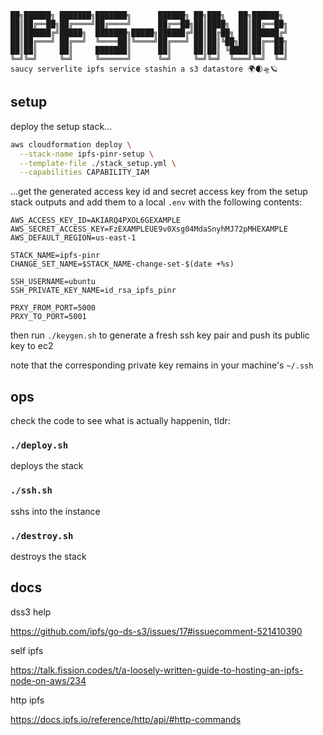 ```nofmt
██╗██████╗ ███████╗███████╗      ██████╗ ██╗███╗   ██╗██████╗ 
██║██╔══██╗██╔════╝██╔════╝      ██╔══██╗██║████╗  ██║██╔══██╗
██║██████╔╝█████╗  ███████╗█████╗██████╔╝██║██╔██╗ ██║██████╔╝
██║██╔═══╝ ██╔══╝  ╚════██║╚════╝██╔═══╝ ██║██║╚██╗██║██╔══██╗
██║██║     ██║     ███████║      ██║     ██║██║ ╚████║██║  ██║
╚═╝╚═╝     ╚═╝     ╚══════╝      ╚═╝     ╚═╝╚═╝  ╚═══╝╚═╝  ╚═╝
saucy serverlite ipfs service stashin a s3 datastore 🌍🌒🛸🪐
```

## setup

deploy the setup stack...

```bash
aws cloudformation deploy \
  --stack-name ipfs-pinr-setup \
  --template-file ./stack_setup.yml \
  --capabilities CAPABILITY_IAM
```

...get the generated access key id and secret access key from the setup stack outputs and add them to a local `.env` with the following contents:

```
AWS_ACCESS_KEY_ID=AKIARQ4PXOL6GEXAMPLE
AWS_SECRET_ACCESS_KEY=FzEXAMPLEUE9v0Xsg04MdaSnyhMJ72pMHEXAMPLE
AWS_DEFAULT_REGION=us-east-1

STACK_NAME=ipfs-pinr
CHANGE_SET_NAME=$STACK_NAME-change-set-$(date +%s)

SSH_USERNAME=ubuntu
SSH_PRIVATE_KEY_NAME=id_rsa_ipfs_pinr

PRXY_FROM_PORT=5000
PRXY_TO_PORT=5001
```

then run `./keygen.sh` to generate a fresh ssh key pair and push its public key to ec2

note that the corresponding private key remains in your machine's `~/.ssh`

## ops

check the code to see what is actually happenin, tldr:

### `./deploy.sh`

deploys the stack

### `./ssh.sh`

sshs into the instance

### `./destroy.sh`

destroys the stack

## docs

dss3 help

https://github.com/ipfs/go-ds-s3/issues/17#issuecomment-521410390

self ipfs 

https://talk.fission.codes/t/a-loosely-written-guide-to-hosting-an-ipfs-node-on-aws/234

http ipfs

https://docs.ipfs.io/reference/http/api/#http-commands